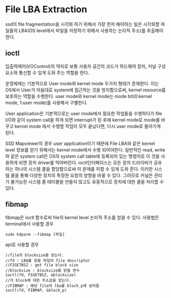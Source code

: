 File LBA Extraction
===================
ssd의 file fragmentation을 시각화 하기 위해서 가장 먼저 해야하는 일은 시각화할 파일들의 LBA(OS level에서 파일을 저장하기 위해서 사용하는 논리적 주소)를 추출해야한다.

ioctl
-----
입출력제어(I/OControl)의 약자로 보통 사용자 공간의 코드가 하드웨어 장치, 커널 구성 요소와 통신할 수 있게 도와 주는 역할을 한다.

운영체제는 기본적으로 User mode와 kernel mode 두가지 형태가 존재한다. 이는 OS에서 User가 마음대로 system에 접근하는 것을 방지함으로써, kernel resource를 보호하는 역할을 수행한다. user mode와 kernel mode는 mode bit(0:kernel mode, 1:user mode)를 사용해서 구별한다.

User application은 기본적으로는 user mode에서 필요한 작업들을 수행하다가 file I/O와 같이 system call을 하게 되면 interrupt가 된 후에 kernel mode로 mode를 바꾸고 kernel mode 에서 수행할 작업이 모두 끝났다면, 다시 user mode로 돌아가게 된다.

SSD Mapviewer의 경우 user application이기 때문에 File LBA와 같은 kernel level 정보를 얻기 위해서는 kernel mode에서 수행 되어야한다. 일반적인 read, write와 같은 system call은 OS의 system call table에 등록되어 있는 명령어로 이 것을 사용하게 되면 장치 driver를 막아버린다. ioctl인터페이스는 모든 장치 드라이버가 공유하는 하나의 시스템 콜을 할당함으로써 이 문제를 피할 수 있게 도와 준다. 이러한 시스템 콜을 통해 다양한 장치의 특정한 요청의 방향을 바꿀 수 있다. 그러므로 커널은 관리가 불가능한 시스템 콜 테이블을 만들지 않고도 유동적으로 장치에 대한 콜을 처리할 수 있다.


fibmap
-----
fibmap은 ioctl 함수로써 file의 kernel level 논리적 주소를 얻을 수 있다. 사용법은 terminal에서 사용할 경우
  ```
  sudo hdparm --fibmap [파일]
  ```
api로 사용할 경우
  ```
  //file의 blocksize를 얻는다.
  //fd : LBA를 얻을 파일의 file descriptor
  //FIGETBSZ : get file block size
  //blocksize : blocksize를 받을 변수
  ioctl(fd, FIGETBSZ, &blocksize)
  //각 block에 대한 주소값을 얻는다.
  //FIBMAP : 해당 file의 lba를 block_p에 넣어줌
  ioctl(fd, FIBMAP, &block_p)
  ```
  

